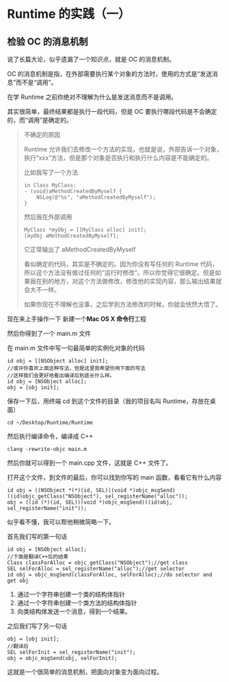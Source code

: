 # Runtime 的实践（一）

## 检验 OC 的消息机制
说了长篇大论，似乎遗漏了一个知识点，就是 OC 的消息机制。

OC 的消息机制是指，在外部需要执行某个对象的方法时，使用的方式是“发送消息”而不是“调用”。

在学 Runtime 之前你绝对不理解为什么是发送消息而不是调用。

其实很简单，最终结果都是执行一段代码，但是 OC 要执行哪段代码是不会确定的，而“调用”是确定的。

> 不确定的原因
> 
> Runtime 允许我们去修改一个方法的实现，也就是说，外部告诉一个对象，执行“xxx”方法，但是那个对象是否执行和执行什么内容是不能确定的。
> 
> 比如我写了一个方法
> 
> ```
> in Class MyClass:
> - (void)aMethodCreatedByMyself {
>     NSLog(@"%s", "aMethodCreatedByMyself");
> }
> ```
> 
> 然后我在外部调用
> 
> ```
> MyClass *myObj = [[MyClass alloc] init];
> [myObj aMethodCreatedByMyself];
> ```
> 
> 它正常输出了 aMethodCreatedByMyself
> 
> 看似确定的代码，其实是不确定的。因为你没有写任何的 Runtime 代码，所以这个方法没有做过任何的“运行时修改”。所以你觉得它很确定。但是如果我在别的地方，对这个方法做修改，修改他的实现内容，那么输出结果就会大不一样。
> 
> 如果你现在不理解也没事，之后学到方法修改的时候，你就会恍然大悟了。
> 


现在来上手操作一下
新建一个**Mac OS X 命令行**工程

然后你得到了一个 main.m 文件

在 main.m 文件中写一句最简单的实例化对象的代码

```
id obj = [[NSObject alloc] init];
//或许你喜欢上面这种写法，但是这里我希望你用下面的写法
//这样我们会更好地看出编译后到底长什么样。
id obj = [NSObject alloc];
obj = [obj init];
```

保存一下后，用终端 cd 到这个文件的目录（我的项目名叫 Runtime，存放在桌面）

```
cd ~/Desktop/Runtime/Runtime
```

然后执行编译命令，编译成 C++

```
clang -rewrite-objc main.m
```

然后你就可以得到一个 main.cpp 文件，这就是 C++ 文件了。

打开这个文件，到文件的最后，你可以找到你写的 main 函数，看看它有什么内容

```
id obj = ((NSObject *(*)(id, SEL))(void *)objc_msgSend)((id)objc_getClass("NSObject"), sel_registerName("alloc"));
obj = ((id (*)(id, SEL))(void *)objc_msgSend)((id)obj, sel_registerName("init"));
```

似乎看不懂，我可以帮他稍微简略一下。

首先我们写的第一句话

```
id obj = [NSObject alloc];
//下面是翻译C++后的结果
Class classForAlloc = objc_getClass("NSObject");//get class
SEL selForAlloc = sel_registerName("alloc");//get selector
id obj = objc_msgSend(classForAlloc, selForAlloc);//do selector and get obj

```

1. 通过一个字符串创建一个类的结构体指针
2. 通过一个字符串创建一个类方法的结构体指针
3. 向类结构体发送一个消息，得到一个结果。

之后我们写了另一句话

```
obj = [obj init];
//翻译后
SEL selForInit = sel_registerName("init");
obj = objc_msgSend(obj, selForInit);
```
这就是一个很简单的消息机制，把面向对象变为面向过程。
